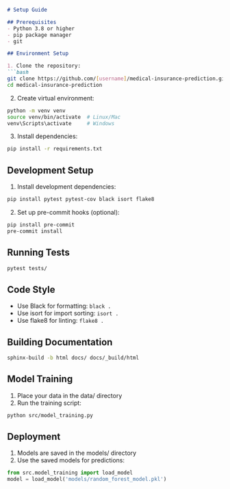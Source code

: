 
```markdown
# Setup Guide

## Prerequisites
- Python 3.8 or higher
- pip package manager
- git

## Environment Setup

1. Clone the repository:
```bash
git clone https://github.com/[username]/medical-insurance-prediction.git
cd medical-insurance-prediction
```

2. Create virtual environment:
```bash
python -m venv venv
source venv/bin/activate  # Linux/Mac
venv\Scripts\activate     # Windows
```

3. Install dependencies:
```bash
pip install -r requirements.txt
```

## Development Setup

1. Install development dependencies:
```bash
pip install pytest pytest-cov black isort flake8
```

2. Set up pre-commit hooks (optional):
```bash
pip install pre-commit
pre-commit install
```

## Running Tests
```bash
pytest tests/
```

## Code Style
- Use Black for formatting: `black .`
- Use isort for import sorting: `isort .`
- Use flake8 for linting: `flake8 .`

## Building Documentation
```bash
sphinx-build -b html docs/ docs/_build/html
```

## Model Training
1. Place your data in the data/ directory
2. Run the training script:
```bash
python src/model_training.py
```

## Deployment
1. Models are saved in the models/ directory
2. Use the saved models for predictions:
```python
from src.model_training import load_model
model = load_model('models/random_forest_model.pkl')
```
```
